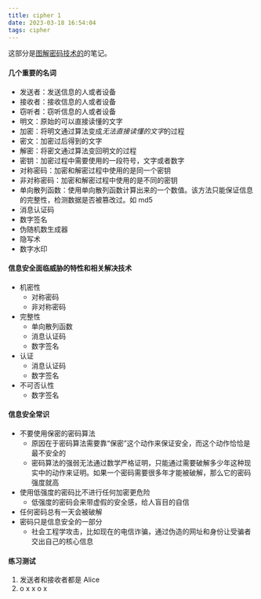 ```yaml
---
title: cipher 1
date: 2023-03-18 16:54:04
tags: cipher
---
```


这部分是[图解密码技术的](https://book.douban.com/subject/26822106/)的笔记。

<!--more-->

#### 几个重要的名词

- 发送者：发送信息的人或者设备
- 接收者：接收信息的人或者设备
- 窃听者：窃听信息的人或者设备
- 明文：原始的可以直接读懂的文字
- 加密：将明文通过算法变成*无法直接读懂的文字*的过程
- 密文：加密过后得到的文字
- 解密：将密文通过算法变回明文的过程
- 密钥：加密过程中需要使用的一段符号，文字或者数字
- 对称密码：加密和解密过程中使用的是同一个密钥
- 非对称密码：加密和解密过程中使用的是不同的密钥
- 单向散列函数：使用单向散列函数计算出来的一个数值。该方法只能保证信息的完整性，检测数据是否被篡改过。如 md5
- 消息认证码
- 数字签名
- 伪随机数生成器
- 隐写术
- 数字水印

#### 信息安全面临威胁的特性和相关解决技术

- 机密性
  - 对称密码
  - 非对称密码
- 完整性
  - 单向散列函数
  - 消息认证码
  - 数字签名
- 认证
  - 消息认证码
  - 数字签名
- 不可否认性
  - 数字签名

#### 信息安全常识

- 不要使用保密的密码算法
  - 原因在于密码算法需要靠“保密”这个动作来保证安全，而这个动作恰恰是最不安全的
  - 密码算法的强弱无法通过数学严格证明，只能通过需要破解多少年这种现实中的动作来证明。如果一个密码需要很多年才能被破解，那么它的密码强度就高
- 使用低强度的密码比不进行任何加密更危险
  - 低强度的密码会来带虚假的安全感，给人盲目的自信
- 任何密码总有一天会被破解
- 密码只是信息安全的一部分
  - 社会工程学攻击，比如现在的电信诈骗，通过伪造的网址和身份让受骗者交出自己的核心信息

#### 练习测试

1. 发送者和接收者都是 Alice
2. o x x o x
